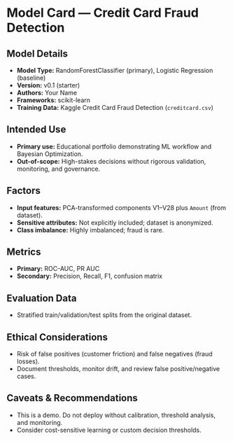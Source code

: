 # Model Card — Credit Card Fraud Detection

## Model Details
- **Model Type:** RandomForestClassifier (primary), Logistic Regression (baseline)
- **Version:** v0.1 (starter)
- **Authors:** Your Name
- **Frameworks:** scikit-learn
- **Training Data:** Kaggle Credit Card Fraud Detection (`creditcard.csv`)

## Intended Use
- **Primary use:** Educational portfolio demonstrating ML workflow and Bayesian Optimization.
- **Out-of-scope:** High-stakes decisions without rigorous validation, monitoring, and governance.

## Factors
- **Input features:** PCA-transformed components V1–V28 plus `Amount` (from dataset).
- **Sensitive attributes:** Not explicitly included; dataset is anonymized.
- **Class imbalance:** Highly imbalanced; fraud is rare.

## Metrics
- **Primary:** ROC-AUC, PR AUC
- **Secondary:** Precision, Recall, F1, confusion matrix

## Evaluation Data
- Stratified train/validation/test splits from the original dataset.

## Ethical Considerations
- Risk of false positives (customer friction) and false negatives (fraud losses).
- Document thresholds, monitor drift, and review false positive/negative cases.

## Caveats & Recommendations
- This is a demo. Do not deploy without calibration, threshold analysis, and monitoring.
- Consider cost-sensitive learning or custom decision thresholds.
